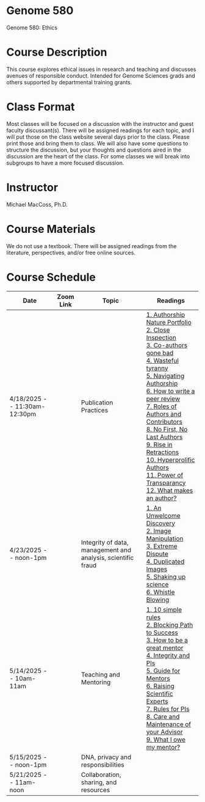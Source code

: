 # Genome 580
Genome 580: Ethics

# Course Description
This course explores ethical issues in research and teaching and discusses avenues of responsible conduct. Intended for Genome Sciences grads and others supported by departmental training grants. 

# Class Format
Most classes will be focused on a discussion with the instructor and guest faculty discussant(s). There will be assigned readings for each topic, and I will put those on the class website several days prior to the class. Please print those and bring them to class.  We will also have some questions to structure the discussion, but your thoughts and questions aired in the discussion are the heart of the class. For some classes we will break into subgroups to have a more focused discussion.

# Instructor
Michael MacCoss, Ph.D.

# Course Materials
We do not use a textbook. There will be assigned readings from the literature, perspectives, and/or free online sources.

# Course Schedule
| Date    | Zoom Link   | Topic  |  Readings |
| ----------------| -----------  |--------- | -----|
| 4/18/2025 -- 11:30am-12:30pm |         | Publication Practices | [1. Authorship Nature Portfolio](/readings/publication_practices/Authorship_NaturePortfolio.pdf) <br/> [2. Close Inspection](/readings/publication_practices/Close%20Inspection--Nature%202016.pdf) <br/> [3. Co-authors gone bad](/readings/publication_practices/Co-authors%20gone%20bad%20%20how%20to%20avoid%20publishing%20conflicts.pdf) <br/> [4. Wasteful tyranny](/readings/publication_practices/End%20the%20wasteful%20tyranny%20of%20reviewer%20experiments--Nature%202011.pdf) <br/> [5. Navigating Authorship](/readings/publication_practices/How%20to%20navigate%20authorship%20of%20scientific%20manuscripts%20_%20Science%20_%20AAAS.pdf) <br/> [6. How to write a peer review](/readings/publication_practices/How%20to%20write%20a%20thorough%20peer%20review.pdf) <br/> [7. Roles of Authors and Contributors](/readings/publication_practices/ICMJE_Recommendations_Defining%20the%20Role%20of%20Authors%20and%20Contributors.pdf) <br/> [8. No First, No Last Authors](/readings/publication_practices/No%20more%20first%20authors,%20no%20more%20last%20authors-Nature%202018.pdf) <br/> [9. Rise in Retractions](/readings/publication_practices/Rise%20in%20Scientific%20Journal%20Retractions%20Prompts%20Calls%20for%20Reform-NYTimes.pdf) <br/> [10. Hyperprolific Authors](/readings/publication_practices/Some%20scientists%20publish%20more%20than%2070%20papers%20a%20year.%20Here’s%20how—and%20why—they%20do%20it_Science_AAAS.pdf) <br/> [11. Power of Transparancy](/readings/publication_practices/The%20power%20of%20transparancy--Nature%202012.pdf) <br/> [12. What makes an author?](/readings/publication_practices/What%20Makes%20an%20Author%202021.pdf) |
| 4/23/2025 -- noon-1pm  |    | Integrity of data, management and analysis, scientific fraud | [1. An Unwelcome Discovery](/readings/data_integrity_management_fraud/An%20Unwelcome%20Discovery-NewYorkTimes.pdf) <br/> [2. Image Manipulation](/readings/data_integrity_management_fraud/Bik-Image%20Manipulation.pdf) <br/> [3. Extreme Dispute](/readings/data_integrity_management_fraud/McCook_Science_AAAS.pdf) <br/> [4. Duplicated Images](/readings/data_integrity_management_fraud/One%20in%2025%20papers%20contains%20inappropriately%20duplicated%20images,%20screen%20finds–Retraction%20Watch.pdf) <br/> [5. Shaking up science](/readings/data_integrity_management_fraud/Science-2013-Couzin-Frankel-386-9.pdf) <br/> [6. Whistle Blowing](/readings/data_integrity_management_fraud/Whistle%20Blowing%20Nature%202021.pdf)      |
| 5/14/2025 -- 10am-11am  |    | Teaching and Mentoring  | [1. 10 simple rules](/readings/teaching_mentoring/10%20simple%20rules%20for%20building%20an%20antiracist%20lab.pdf) <br/> [2. Blocking Path to Success](/readings/teaching_mentoring/Barres_Nature_2017.pdf) <br/> [3. How to be a great mentor](/readings/teaching_mentoring/Davis%20et%20al.%202023%20How%20to%20be%20a%20great%20mentor.pdf) <br/> [4. Integrity and PIs](/readings/teaching_mentoring/Integrity%20and%20PIs.pdf) <br/> [5. Guide for Mentors](/readings/teaching_mentoring/Natures%20Guide%20for%20Mentors.pdf) <br/> [6. Raising Scientific Experts](/readings/teaching_mentoring/Raising%20Scientific%20Experts_American%20Scientist.pdf) <br/> [7. Rules for PIs](/readings/teaching_mentoring/Rules%20all%20PIs%20Should%20Follow.pdf) <br/> [8. Care and Maintenance of your Advisor](/readings/teaching_mentoring/The%20Care%20and%20Maintenance%20of%20your%20Advisor.pdf) <br/> [9. What I owe my mentor?](/readings/teaching_mentoring/Weiss%202023%20What%20I%20owe%20my%20mentor.pdf)      |
| 5/15/2025 -- noon-1pm  |     | DNA, privacy and responsibilities |    |
| 5/21/2025 -- 11am-noon |     | Collaboration, sharing, and resources  |
